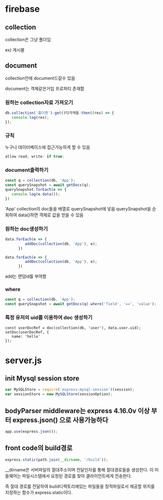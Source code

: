 # firebase
## collection
collection은 그냥 폴더임

ex) 게시물

## document
collection안에 document드갈수 있음

document는 객체같은거임 프로퍼티 존재함

### 원하는 collection자료 가져오기

```javascript
db.collection('폴더명').get()다가져옴.then((res) => {
   console.log(res);
});
```


### 규칙
누구나 데이터베이스에 접근가능하게 할 수 있음

```javascript
allow read, write: if true:
```

### document출력하기

```javascript
const q = collection(db, 'App');
const querySnapshot = await getDocs(q);
querySnapshot.forEach(e => {
   console.log(e.data());
})
```

'App' collection의 doc들을 배열로 querySnapshot에 넣음
querySnapshot을 순회하여 data()하면 객체로 값을 얻을 수 있음


### 원하는 doc생성하기
```javascript
data.forEach(e => {
         addDoc(collection(db, 'App'), e);
      })
```

```javascript
data.forEach(e => {
         addDoc(collection(db, 'App'), e);
      })
```
add는 랜덤id를 부여함


### where

```javascript
const q = collection(db, 'App');
const querySnapshot = await getDocs(q).where('field', '==', 'value');
```

### 특정 유저의 uid를 이용하여 doc 생성하기

```javascritp
const userDocRef = doc(collection(db, 'user'), data.user.uid);
setDoc(userDocRef, {
   name: 'hello'
});
```

# server.js

## init Mysql session store 

```javascript
var MySQLStore = require('express-mysql-session')(session);
var sessionStore = new MySQLStore(sessionOption);
```

## bodyParser middleware는 express 4.16.0v 이상 부터 express.json() 으로 사용가능하다

```javascript
app.use(express.json());
```

## front code의 build경로

```javascript
express.static(path.join(__dirname, '/build'));
```

__dirname은 서버파일의 절대주소이며 전달인자를 통해 절대경로들을 생성한다.
이 미들웨어는 파일시스템에서 요청된 경로를 찾아 클라이언트에게 전송한다.

즉 절대 경로를 전달하여 build디렉토리에있는 파일들을 정적파일로서 제공할 위치를 지정하는 함수가 express.static이다.

